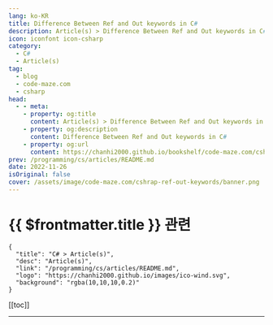 ```yaml
---
lang: ko-KR
title: Difference Between Ref and Out keywords in C#
description: Article(s) > Difference Between Ref and Out keywords in C#
icon: iconfont icon-csharp
category: 
  - C#
  - Article(s)
tag: 
  - blog
  - code-maze.com
  - csharp
head:  
  - - meta:
    - property: og:title
      content: Article(s) > Difference Between Ref and Out keywords in C#
    - property: og:description
      content: Difference Between Ref and Out keywords in C#
    - property: og:url
      content: https://chanhi2000.github.io/bookshelf/code-maze.com/cshrap-ref-out-keywords.html
prev: /programming/cs/articles/README.md
date: 2022-11-26
isOriginal: false
cover: /assets/image/code-maze.com/cshrap-ref-out-keywords/banner.png
---
```


# {{ $frontmatter.title }} 관련

```component VPCard
{
  "title": "C# > Article(s)",
  "desc": "Article(s)",
  "link": "/programming/cs/articles/README.md",
  "logo": "https://chanhi2000.github.io/images/ico-wind.svg",
  "background": "rgba(10,10,10,0.2)"
}
```

[[toc]]

---

<SiteInfo
  name="Difference Between Ref and Out keywords in C#"
  desc="Learn more about Ref and Out Keywords in C#. What are the differences between them and how we can use them in our projects."
  url="https://code-maze.com/cshrap-ref-out-keywords/"
  logo="/assets/image/code-maze.com/favicon.png"
  preview="/assets/image/code-maze.com/cshrap-ref-out-keywords/banner.png"/>

<!-- TODO: 작성 -->
